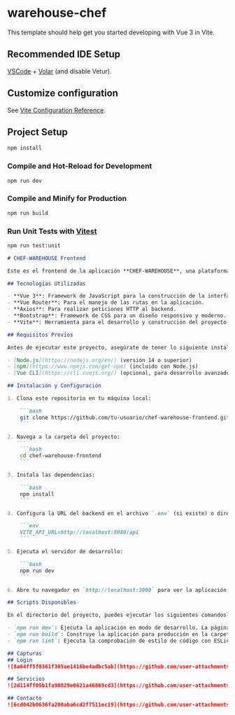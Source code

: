 # warehouse-chef

This template should help get you started developing with Vue 3 in Vite.

## Recommended IDE Setup

[VSCode](https://code.visualstudio.com/) + [Volar](https://marketplace.visualstudio.com/items?itemName=Vue.volar) (and disable Vetur).

## Customize configuration

See [Vite Configuration Reference](https://vitejs.dev/config/).

## Project Setup

```sh
npm install
```

### Compile and Hot-Reload for Development

```sh
npm run dev
```

### Compile and Minify for Production

```sh
npm run build
```

### Run Unit Tests with [Vitest](https://vitest.dev/)

```sh
npm run test:unit
```
```markdown
# CHEF-WAREHOUSE Frontend

Este es el frontend de la aplicación **CHEF-WAREHOUSE**, una plataforma diseñada para la gestión de almacenes en cocinas profesionales. El frontend está desarrollado con **Vue 3**, permitiendo una interfaz de usuario dinámica y responsiva.

## Tecnologías Utilizadas

- **Vue 3**: Framework de JavaScript para la construcción de la interfaz de usuario.
- **Vue Router**: Para el manejo de las rutas en la aplicación.
- **Axios**: Para realizar peticiones HTTP al backend.
- **Bootstrap**: Framework de CSS para un diseño responsivo y moderno.
- **Vite**: Herramienta para el desarrollo y construcción del proyecto.

## Requisitos Previos

Antes de ejecutar este proyecto, asegúrate de tener lo siguiente instalado:

- [Node.js](https://nodejs.org/en/) (versión 14 o superior)
- [npm](https://www.npmjs.com/get-npm) (incluido con Node.js)
- [Vue CLI](https://cli.vuejs.org/) (opcional, para desarrollo avanzado)

## Instalación y Configuración

1. Clona este repositorio en tu máquina local:

    ```bash
    git clone https://github.com/tu-usuario/chef-warehouse-frontend.git
    ```

2. Navega a la carpeta del proyecto:

    ```bash
    cd chef-warehouse-frontend
    ```

3. Instala las dependencias:

    ```bash
    npm install
    ```

4. Configura la URL del backend en el archivo `.env` (si existe) o directamente en el código:

    ```env
    VITE_API_URL=http://localhost:8080/api
    ```

5. Ejecuta el servidor de desarrollo:

    ```bash
    npm run dev
    ```

6. Abre tu navegador en `http://localhost:3000` para ver la aplicación en acción.

## Scripts Disponibles

En el directorio del proyecto, puedes ejecutar los siguientes comandos:

- `npm run dev`: Ejecuta la aplicación en modo de desarrollo. La página se recargará automáticamente cuando se realicen cambios.
- `npm run build`: Construye la aplicación para producción en la carpeta `dist`.
- `npm run lint`: Ejecuta la comprobación de estilo de código con ESLint.

## Capturas
## Login
![8a64ff5f0361f305ae1416be4adbc5ab](https://github.com/user-attachments/assets/00aa0fa6-bf75-41ec-b8bc-91698681e353)

## Servicios 
![2d114ff05b1fa90829e0621a46869cd3](https://github.com/user-attachments/assets/34142fc5-40b9-468d-8298-29eabf6f8da0)

## Contacto
![6cd042b0636fa200aba6cd2f7511ec19](https://github.com/user-attachments/assets/1ab09090-79a1-4246-a277-9c2b8f4664f4)

